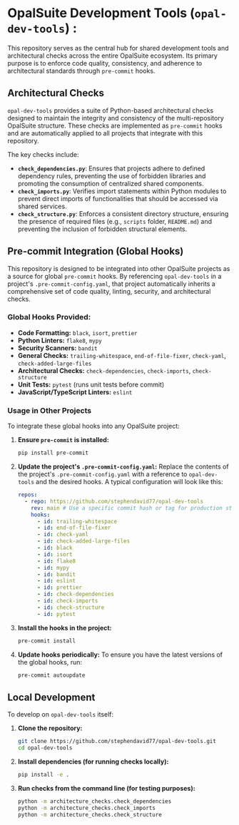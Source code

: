 # OpalSuite Development Tools (`opal-dev-tools`) :

This repository serves as the central hub for shared development tools and architectural checks across the entire OpalSuite ecosystem. Its primary purpose is to enforce code quality, consistency, and adherence to architectural standards through `pre-commit` hooks.

## Architectural Checks

`opal-dev-tools` provides a suite of Python-based architectural checks designed to maintain the integrity and consistency of the multi-repository OpalSuite structure. These checks are implemented as `pre-commit` hooks and are automatically applied to all projects that integrate with this repository.

The key checks include:

- **`check_dependencies.py`**: Ensures that projects adhere to defined dependency rules, preventing the use of forbidden libraries and promoting the consumption of centralized shared components.
- **`check_imports.py`**: Verifies import statements within Python modules to prevent direct imports of functionalities that should be accessed via shared services.
- **`check_structure.py`**: Enforces a consistent directory structure, ensuring the presence of required files (e.g., `scripts` folder, `README.md`) and preventing the inclusion of forbidden structural elements.

## Pre-commit Integration (Global Hooks)

This repository is designed to be integrated into other OpalSuite projects as a source for global `pre-commit` hooks. By referencing `opal-dev-tools` in a project's `.pre-commit-config.yaml`, that project automatically inherits a comprehensive set of code quality, linting, security, and architectural checks.

### Global Hooks Provided:

- **Code Formatting:** `black`, `isort`, `prettier`
- **Python Linters:** `flake8`, `mypy`
- **Security Scanners:** `bandit`
- **General Checks:** `trailing-whitespace`, `end-of-file-fixer`, `check-yaml`, `check-added-large-files`
- **Architectural Checks:** `check-dependencies`, `check-imports`, `check-structure`
- **Unit Tests:** `pytest` (runs unit tests before commit)
- **JavaScript/TypeScript Linters:** `eslint`

### Usage in Other Projects

To integrate these global hooks into any OpalSuite project:

1.  **Ensure `pre-commit` is installed:**
    ```bash
    pip install pre-commit
    ```
2.  **Update the project's `.pre-commit-config.yaml`:**
    Replace the contents of the project's `.pre-commit-config.yaml` with a reference to `opal-dev-tools` and the desired hooks. A typical configuration will look like this:

    ```yaml
    repos:
      - repo: https://github.com/stephendavid77/opal-dev-tools
        rev: main # Use a specific commit hash or tag for production stability
        hooks:
          - id: trailing-whitespace
          - id: end-of-file-fixer
          - id: check-yaml
          - id: check-added-large-files
          - id: black
          - id: isort
          - id: flake8
          - id: mypy
          - id: bandit
          - id: eslint
          - id: prettier
          - id: check-dependencies
          - id: check-imports
          - id: check-structure
          - id: pytest
    ```

3.  **Install the hooks in the project:**

    ```bash
    pre-commit install
    ```

4.  **Update hooks periodically:**
    To ensure you have the latest versions of the global hooks, run:
    ```bash
    pre-commit autoupdate
    ```

## Local Development

To develop on `opal-dev-tools` itself:

1.  **Clone the repository:**
    ```bash
    git clone https://github.com/stephendavid77/opal-dev-tools.git
    cd opal-dev-tools
    ```
2.  **Install dependencies (for running checks locally):**
    ```bash
    pip install -e .
    ```
3.  **Run checks from the command line (for testing purposes):**
    ```bash
    python -m architecture_checks.check_dependencies
    python -m architecture_checks.check_imports
    python -m architecture_checks.check_structure
    ```
